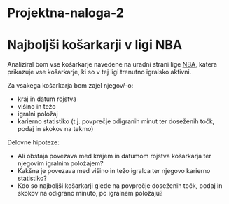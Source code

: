 # Projektna-naloga-2

Najboljši košarkarji v ligi NBA
================================

Analiziral bom vse košarkarje navedene na uradni strani lige 
[NBA](https://www.nba.com/players),
katera prikazuje vse košarkarje, ki so v tej ligi trenutno igralsko aktivni.

Za vsakega košarkarja bom zajel njegov/-o:
* kraj in datum rojstva
* višino in težo
* igralni položaj
* karierno statistiko (t.j. povprečje odigranih minut ter doseženih točk, podaj in skokov na tekmo)

Delovne hipoteze:
* Ali obstaja povezava med krajem in datumom rojstva košarkarja ter njegovim igralnim položajem?
* Kakšna je povezava med višino in težo igralca ter njegovo karierno statistiko?
* Kdo so najboljši košarkarji glede na povprečje doseženih točk, podaj in skokov na odigrano minuto, po igralnem položaju?
